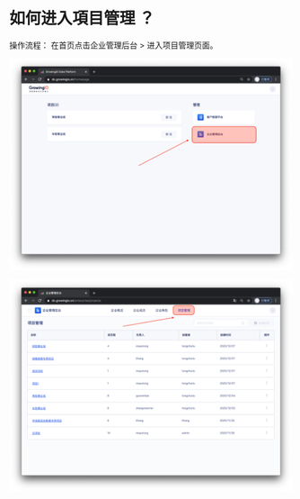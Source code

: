 # 如何进入項目管理 ？

操作流程： 在首页点击企业管理后台 &gt;  进入项目管理页面。  

![](/img/ying-mu-jie-tu-20201207-xia-wu-5.01.09.png)

![](/img/ying-mu-jie-tu-20201207-xia-wu-5.08.51.png)


